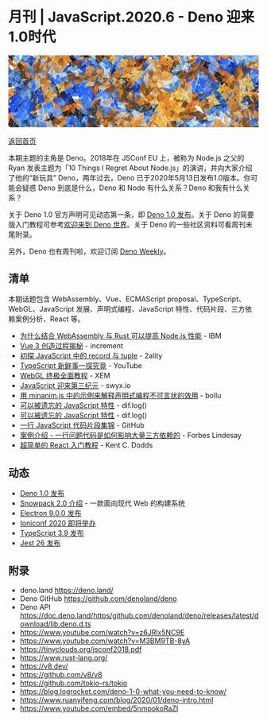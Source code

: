 # 月刊 | JavaScript.2020.6 - Deno 迎来1.0时代

![Teaser](./img/06.png "Teaser")

[返回首页](https://github.com/hijiangtao/javascript-articles-monthly)

本期主题的主角是 Deno。2018年在 JSConf EU 上，被称为 Node.js 之父的 Ryan 发表主题为「10 Things I Regret About Node.js」的演讲，并向大家介绍了他的“新玩具” Deno，两年过去，Deno 已于2020年5月13日发布1.0版本。你可能会疑惑 Deno 到底是什么，Deno 和 Node 有什么关系？Deno 和我有什么关系？

关于 Deno 1.0 官方声明可见动态第一条，即 [Deno 1.0 发布](https://deno.land/v1)。关于 Deno 的简要版入门教程可参考[欢迎来到 Deno 世界](https://hijiangtao.github.io/2020/05/29/Welcome-to-Deno-World/)。关于 Deno 的一些社区资料可看周刊末尾附录。

另外，Deno 也有周刊啦，欢迎订阅 [Deno Weekly](https://denoweekly.com/)。

## 清单

本期话题包含 WebAssembly、Vue、ECMAScript proposal、TypeScript、WebGL、JavaScript 发展、声明式编程、JavaScript 特性、代码片段、三方依赖案例分析、React 等。

* [为什么结合 WebAssembly 与 Rust 可以提高 Node.js 性能](https://developer.ibm.com/articles/why-webassembly-and-rust-together-improve-nodejs-performance/) - IBM
* [Vue 3 创造过程揭秘](https://increment.com/frontend/making-vue-3/) - increment
* [初探 JavaScript 中的 record 与 tuple](https://2ality.com/2020/05/records-tuples-first-look.html) - 2ality
* [TypeScript 新鲜事一探究竟](https://www.youtube.com/watch?v=4sjADFvwBVc) - YouTube
* [WebGL 终极全面教程](https://xem.github.io/articles/webgl-guide.html) - XEM
* [JavaScript 迎来第三纪元](https://www.swyx.io/writing/js-third-age/) - swyx.io
* [用 minanim.js 中的示例来解释声明式编程不可言状的效用](https://bollu.github.io/mathemagic/declarative/index.html) - bollu
* [可以被遗忘的 JavaScript 特性](https://davidflanagan.com/2020/05/12/javascript-to-forget.html) - dif.log()
* [可以被遗忘的 JavaScript 特性](https://davidflanagan.com/2020/05/12/javascript-to-forget.html) - dif.log()
* [一行 JavaScript 代码片段集锦](https://1loc.dev/) - GitHub
* [案例介绍 - 一行问题代码是如何影响大量三方依赖的](https://medium.com/javascript-in-plain-english/is-promise-post-mortem-cab807f18dcc) - Forbes Lindesay
* [超简单的 React 入门教程](https://kentcdodds.com/blog/super-simple-start-to-react) - Kent C. Dodds

## 动态

* [Deno 1.0 发布](https://deno.land/v1)
* [Snowpack 2.0 介绍](https://www.snowpack.dev/posts/2020-05-26-snowpack-2-0-release/) - 一款面向现代 Web 的构建系统
* [Electron 9.0.0 发布](https://www.electronjs.org/blog/electron-9-0)
* [Ioniconf 2020 即将举办](https://ionicframework.com/blog/announcing-ioniconf-2020/)
* [TypeScript 3.9 发布](https://devblogs.microsoft.com/typescript/announcing-typescript-3-9/)
* [Jest 26 发布](https://jestjs.io/blog/2020/05/05/jest-26)

## 附录

* deno.land https://deno.land/
* Deno GitHub https://github.com/denoland/deno
* Deno API https://doc.deno.land/https/github.com/denoland/deno/releases/latest/download/lib.deno.d.ts
* https://www.youtube.com/watch?v=z6JRlx5NC9E
* https://www.youtube.com/watch?v=M3BM9TB-8yA
* https://tinyclouds.org/jsconf2018.pdf
* https://www.rust-lang.org/
* https://v8.dev/
* https://github.com/v8/v8
* https://github.com/tokio-rs/tokio
* https://blog.logrocket.com/deno-1-0-what-you-need-to-know/
* https://www.ruanyifeng.com/blog/2020/01/deno-intro.html
* https://www.youtube.com/embed/5nmpokoRaZI
